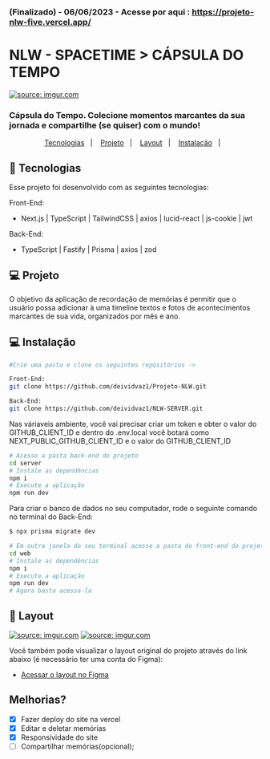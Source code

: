 ### (Finalizado) - 06/06/2023 -  Acesse por aqui : https://projeto-nlw-five.vercel.app/
# NLW - SPACETIME > CÁPSULA DO TEMPO
<a href="https://imgur.com/DpGuc3P"><img src="https://i.imgur.com/DpGuc3P.png" title="source: imgur.com" /></a>
### Cápsula do Tempo. Colecione momentos marcantes da sua jornada e compartilhe (se quiser) com o mundo!


<p align="center">
  <a href="#-tecnologias">Tecnologias</a>&nbsp;&nbsp;&nbsp;|&nbsp;&nbsp;&nbsp;
  <a href="#-projeto">Projeto</a>&nbsp;&nbsp;&nbsp;|&nbsp;&nbsp;&nbsp;
  <a href="#-layout">Layout</a>&nbsp;&nbsp;&nbsp;|&nbsp;&nbsp;&nbsp;
  <a href="#-Instalação">Instalação</a>&nbsp;&nbsp;&nbsp;|&nbsp;&nbsp;&nbsp;
</p>


## 🚀 Tecnologias

Esse projeto foi desenvolvido com as seguintes tecnologias:

Front-End:
- Next.js | TypeScript | TailwindCSS | axios | lucid-react | js-cookie | jwt

Back-End:
- TypeScript | Fastify | Prisma | axios | zod

## 💻 Projeto

O objetivo da aplicação de recordação de memórias é permitir que o usuário possa adicionar à uma timeline textos e fotos de acontecimentos marcantes de sua vida, organizados por mês e ano.


## 💻 Instalação

```bash
#Crie uma pasta e clone os seguintes repositórios ->

Front-End:
git clone https://github.com/deividvaz1/Projeto-NLW.git

Back-End:
git clone https://github.com/deividvaz1/NLW-SERVER.git
```
Nas váriaveis ambiente, você vai precisar criar um token e obter o valor do GITHUB_CLIENT_ID e dentro do .env.local você botará como NEXT_PUBLIC_GITHUB_CLIENT_ID e o valor do GITHUB_CLIENT_ID

```bash
# Acesse a pasta back-end do projeto
cd server
# Instale as dependências
npm i
# Execute a aplicação
npm run dev
```
Para criar o banco de dados no seu computador, rode o seguinte comando no terminal do Back-End:
```bash
$ npx prisma migrate dev
```
```bash
# Em outra janela do seu terminal acesse a pasta do front-end do projeto
cd web
# Instale as dependências
npm i
# Execute a aplicação
npm run dev
# Agora basta acessa-la
```



## 🔖 Layout

<a href="https://imgur.com/lXwmehl"><img src="https://i.imgur.com/lXwmehl.png" title="source: imgur.com" /></a>
<a href="https://imgur.com/XwjY9SU"><img src="https://i.imgur.com/XwjY9SU.png" title="source: imgur.com" /></a>

Você também pode visualizar o layout original do projeto através do link abaixo (é necessário ter uma conta do Figma):

- [Acessar o layout no Figma](https://www.figma.com/community/file/1240070456276424762/C%C3%A1psula-do-tempo-%E2%80%A2-Trilha-Ignite)

## Melhorias?
- [x] Fazer deploy do site na vercel
- [x] Editar e deletar memórias
- [x] Responsividade do site
- [ ] Compartilhar memórias(opcional);
